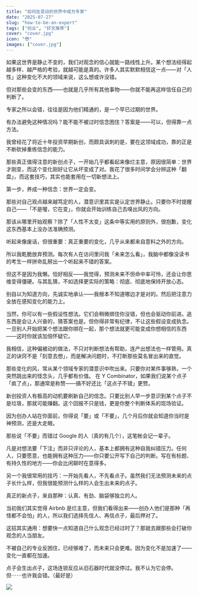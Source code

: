 ```yaml
---
title: "如何在变动的世界中成为专家"
date: "2025-07-27"
slug: "how-to-be-an-expert"
tags: ["创业", "好文推荐"]
cover: "cover.jpg"
icon: "😎"
images: ["cover.jpg"]
---
```

如果这世界是静止不变的，我们对观念的信心就能一路线性上升。某个想法经得起越多样、越严格的考验，就越可能是真的。许多人其实默默相信这一点——对「人性」这种变化不大的领域来说，这么想或许没错。



但对那些会变的东西——也就是几乎所有其他事物——你就不能再这样信任自己的判断了。



专家之所以会错，往往是因为他们精通的，是一个早已过期的世界。



有办法避免这种情况吗？能不能不被过时信念困住？答案是——可以，但得靠一点方法。



我曾经花了将近十年投资早期新创，而颇具讽刺的是，要在这领域成功，靠的正是不断砍掉重练信念的能力。



那些真正值得注意的新创点子，一开始几乎都看起来像烂主意，原因很简单：世界才刚变，而这个变化刚好让它从坏变成了对。我花了很多时间学会分辨这种「翻盘」，而这套技巧，其实也能套用在一切新想法上。



第一步，养成一种信念：世界一定会变。



那些对自己观点越来越笃定的人，潜意识里其实是认定世界静止。只要你不时提醒自己——「不是喔，它在变」，你就会开始训练自己去嗅出风的方向。



那该从哪里开始观察？除了「人性不太变」这条中等实用的原则外，很抱歉，变化这东西基本上没办法准确预测。



听起来像废话，但很重要：真正重要的变化，几乎从来都来自意料之外的方向。



所以我乾脆放弃预测。每次有人在访问里问我「未来怎么看」，我脑中都像没读书的考生一样拼命乱掰出一个听起来不错的答案。



但这不是因为我懒。恰好相反——我觉得，预测未来不但命中率可怜，还会让你思维变得僵硬。与其乱猜，不如选择更实际的策略：彻底、彻底地保持开放心态。



别自以为知道方向，先诚实地承认——我根本不知道哪边才是对的。然后把注意力全放在感知变化的能力上。



当然，你可以有一些假设性想法。它们会稍微绑住你没错，但也会驱动你前进。追东西是会让人兴奋的，猜答案也是。但你得非常有纪律，不让这些假设变成执念。
一旦别人开始把某个想法跟你绑在一起，那个想法就更可能变成你想相信的东西——这时你就该加倍怀疑它。



我相信，这种偏被动的做法，不只对判断想法有帮助，连产出想法也一样管用。真正的诀窍不是「刻意去想」，而是解决问题时，不打断那些莫名冒出来的直觉。



那些变化的风，常从某个领域专家的潜意识中吹出来。只要你对某件事够熟，一个突然跳出来的怪念头，几乎都有价值。
在 Y Combinator，如果我们说某个点子「疯了点」，那通常是称赞——搞不好还比「这点子不错」更赞。



新创投资人有极高的动机要刷新自己的信念。只要比别人早一步意识到某个点子不是垃圾，那就可能赚翻。这个回报不只是钱，更是你整个判断体系的现场验证。



因为创办人站在你面前，你得说「要」或「不要」，几个月后你就会知道你当时是神预测，还是大走眼。



那些说「不要」而错过 Google 的人（真的有几个），这笔帐会记一辈子。



凡是对想法要「下注」而非只评论的人，基本上都拥有这种自我纠错压力。任何人，只要愿意，也能拥有这种压力——你只要公开写下自己的判断。写在有标题、有持久性的地方——你会比闲聊时在意得多。



另一个我很常用的技巧：一开始先看人，不先看点子。虽然我们无法预测未来的点子长什么样，但我很能预测什么样的人会生出未来的点子。



真正的新点子，来自那种：认真、有劲、脑袋够独立的人。



当初我们其实觉得 Airbnb 是烂主意，但我们看得出来——创办人他们是那种「再怪都不会怕」的人，所以我们选择先信人、再信点子，最后押对了。



这招其实通用：想要快一点知道自己什么观念已经过时了？那就去跟那些会打破你观念的人当朋友。



不被自己的专业反困住，已经够难了，而未来只会更难。因为变化不是加速了——变化一直都在加速。



点子会生出点子，这场连锁反应从旧石器时代就没停过。我不认为它会停。
但⋯⋯也许我会错。（最好是）




![](https://prod-files-secure.s3.us-west-2.amazonaws.com/112d0858-5090-4d34-a606-b75eb8d65fd2/46476355-9cf3-4e99-9b7a-3531bc426380/1000202064.png?X-Amz-Algorithm=AWS4-HMAC-SHA256&X-Amz-Content-Sha256=UNSIGNED-PAYLOAD&X-Amz-Credential=ASIAZI2LB4664UJJIXEP%2F20250801%2Fus-west-2%2Fs3%2Faws4_request&X-Amz-Date=20250801T223930Z&X-Amz-Expires=3600&X-Amz-Security-Token=IQoJb3JpZ2luX2VjEM7%2F%2F%2F%2F%2F%2F%2F%2F%2F%2FwEaCXVzLXdlc3QtMiJIMEYCIQCPhjhFiYqT5uJML%2BzwFXhouv232d6rYMrsWns8ftrXkgIhAJKr%2BzBiv3FETYDostzGAJAvBT8Ip6SLvqRjN4bcwYTlKogECPf%2F%2F%2F%2F%2F%2F%2F%2F%2F%2FwEQABoMNjM3NDIzMTgzODA1IgzftUdfoamccG4fsC0q3AOMI24f7lPoU7%2FyacbNySH94ExpQzvvRMXjOYxyOG6ba%2B8wnm96Rbi4T2Y9uxENPyF%2FJUBGPsKhZQbxIIicv3CwfRh31sOBYEcI8TX1gKmYffbDFOu1%2FSVboZIFZ%2FJ4TRmO1CKAwrqP15op%2FEebHVKBkU%2B6nyiYKOfYIP7YGYV5X%2F3F9uHTYp%2BcYCFBf%2B%2BHorh2%2B3u4pvustKJkpmQ9jpeN4APcqUCI7TCFKrU%2BLry%2FBDf5ByvZ%2FjO7reFbSjd0Rx%2FYH%2FDfbP%2BJHO54aw6qlP2xrna9UGVVh74pqkPeUjnmkusdhV6SCRgA%2BMwIzfWZyZXP6g%2BANa9HAKuvvDW2PRPByECFoXKOTQRXj69cU%2BL%2B8SOvTSHuN9Tod4R4yd%2Fy3GWU6ni5%2By1tYVa42P1Ywk81tRhkJgbEelk1VGebtcplsqpcOPdVJYdPOSaGcS%2FZt%2FUDowDXBoaFZFHjYZorepCp8IHUK4hxhDZ6GrdPASFnP22rmAbqHC1YU0TKpVvjKwXNBGfIgf1hKMI9Y9T1zYCPObUnbBtxkn7qmovDDzBlk3D4XfuBZxUgWU2yASMQZNwBeBP1%2BcKhxBNVk%2B7N8vycKSAXeFHdRwRlnTxrOuufkY3%2FT3gm0fruRzGDejCW%2BbTEBjqkAQk6PksIlBOaMBpd5MQP5qjSmXzW2p1fQEgL1ZP1L9LZ9gmbq%2BWRI0TH2bdo6Vqx8TAYJba%2BmtkXa0R21zjWWUb6qr4nXr48rKbRsaFdO5DWJasCGDy0QgRyuFCgML4sIRGlnhyzqyLZCjtj%2BWw64Klmx5bm1btx0rdtMjLz4Yj9OhqAM54yMP61Vz9EpcSmRvXwBt7vbXFFU2%2BwhNnq1pgGShdG&X-Amz-Signature=14f5ec520708521ffa6f39e56732604057eb757aedb0adc622394d437bd19164&X-Amz-SignedHeaders=host&x-amz-checksum-mode=ENABLED&x-id=GetObject)

